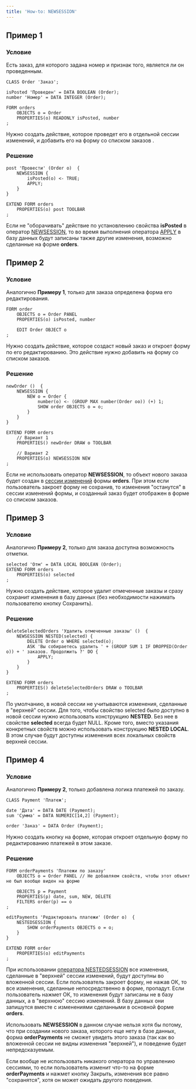 ```yaml
---
title: 'How-to: NEWSESSION'
---
```


## Пример 1

### Условие

Есть заказ, для которого задана номер и признак того, является ли он проведенным.

```lsf
CLASS Order 'Заказ';

isPosted 'Проведен' = DATA BOOLEAN (Order);
number 'Номер' = DATA INTEGER (Order);

FORM orders
    OBJECTS o = Order
    PROPERTIES(o) READONLY isPosted, number
;
```

Нужно создать действие, которое проведет его в отдельной сессии изменений, и добавить его на форму со списком заказов .

### Решение

```lsf
post 'Провести' (Order o)  {
    NEWSESSION {
        isPosted(o) <- TRUE;
        APPLY;
    }
}

EXTEND FORM orders
    PROPERTIES(o) post TOOLBAR
;
```

Если не "оборачивать" действие по установлению свойства **isPosted** в оператор [NEWSESSION](NEWSESSION_operator.md), то во время выполнения оператора [APPLY](APPLY_operator.md) в базу данных будут записаны также другие изменения, возможно сделанные на форме **orders**.

## Пример 2

### Условие

Аналогично **Примеру 1**, только для заказа определена форма его редактирования.

```lsf
FORM order
    OBJECTS o = Order PANEL
    PROPERTIES(o) isPosted, number

    EDIT Order OBJECT o
;
```

Нужно создать действие, которое создаст новый заказ и откроет форму по его редактированию. Это действие нужно добавить на форму со списком заказов.

### Решение

```lsf
newOrder ()  {
    NEWSESSION {
        NEW o = Order {
            number(o) <- (GROUP MAX number(Order oo)) (+) 1;
            SHOW order OBJECTS o = o;
        }
    }
}

EXTEND FORM orders
    // Вариант 1
    PROPERTIES() newOrder DRAW o TOOLBAR

    // Вариант 2
    PROPERTIES(o) NEWSESSION NEW
;
```

Если не использовать оператор **NEWSESSION**, то объект нового заказа будет создан в [сессии изменений](Change_sessions.md) формы **orders**. При этом если пользователь закроет форму не сохранив, то изменения "останутся" в сессии изменений формы, и созданный заказ будет отображен в форме со списком заказов.

## Пример 3

### Условие

Аналогично **Примеру 2**, только для заказа доступна возможность отметки.

```lsf
selected 'Отм' = DATA LOCAL BOOLEAN (Order);
EXTEND FORM orders
    PROPERTIES(o) selected
;
```

Нужно создать действие, которое удалит отмеченные заказы и сразу сохранит изменения в базу данных (без необходимости нажимать пользователю кнопку Сохранить).

### Решение

```lsf
deleteSelectedOrders 'Удалить отмеченные заказы' ()  {
    NEWSESSION NESTED(selected) {
        DELETE Order o WHERE selected(o);
        ASK 'Вы собираетесь удалить ' + (GROUP SUM 1 IF DROPPED(Order o)) + ' заказов. Продолжить ?' DO {
            APPLY;
        }
    }
}

EXTEND FORM orders
    PROPERTIES() deleteSelectedOrders DRAW o TOOLBAR
;
```

По умолчанию, в новой сессии не учитываются изменения, сделанные в "верхней" сессии. Для того, чтобы свойство selected было доступно в новой сессии нужно использовать конструкцию **NESTED**. Без нее в свойстве **selected** всегда будет NULL. Кроме того, вместо указания конкретных свойств можно использовать конструкцию **NESTED LOCAL**. В этом случае будут доступны изменения всех локальных свойств верхней сессии.

## Пример 4

### Условие

Аналогично **Примеру 2**, только добавлена логика платежей по заказу.

```lsf
CLASS Payment 'Платеж';

date 'Дата' = DATA DATE (Payment);
sum 'Сумма' = DATA NUMERIC[14,2] (Payment);

order 'Заказ' = DATA Order (Payment);
```

Нужно создать кнопку на форме, которая откроет отдельную форму по редактированию платежей в этом заказе.

### Решение

```lsf
FORM orderPayments 'Платежи по заказу'
    OBJECTS o = Order PANEL // Не добавляем свойств, чтобы этот объект не был вообще виден на форме

    OBJECTS p = Payment
    PROPERTIES(p) date, sum, NEW, DELETE
    FILTERS order(p) == o
;

editPayments 'Редактировать платежи' (Order o)  {
    NESTEDSESSION {
        SHOW orderPayments OBJECTS o = o;
    }
}

EXTEND FORM order
    PROPERTIES(o) editPayments
;
```

При использовании [оператора NESTEDSESSION](NESTEDSESSION_operator.md) все изменения, сделанные в "верхней" сессии изменений, будут доступны во вложенной сессии. Если пользователь закроет форму, не нажав ОК, то все изменения, сделанные непосредственно в форме, пропадут. Если пользователь нажмет ОК, то изменения будут записаны не в базу данных, а в "верхнюю" сессию изменений. В базу данных они запишутся вместе с изменениями сделанными в основной форме **orders**.

Использовать **NEWSESSION** в данном случае нельзя хотя бы потому, что при создании нового заказа, которого еще нету в базе данных, форма **orderPayments** не сможет увидеть этого заказа (так как во вложенной сессии не видны изменения "верхней"), и поведение будет непредсказуемым.

Если вообще не использовать никакого оператора по управлению сессиями, то если пользователь изменит что-то на форме **orderPayments** и нажмет кнопку Закрыть, изменения все равно "сохранятся", хотя он может ожидать другого поведения.
